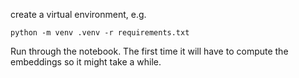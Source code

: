 create a virtual environment, e.g.

`python -m venv .venv -r requirements.txt`

Run through the notebook. The first time it will have to compute the embeddings so it might take a while.
